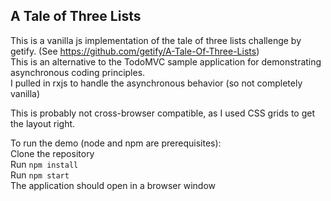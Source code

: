 ## A Tale of Three Lists

This is a vanilla js implementation of the tale of three lists challenge by getify. (See https://github.com/getify/A-Tale-Of-Three-Lists)  
This is an alternative to the TodoMVC sample application for demonstrating asynchronous coding principles.  
I pulled in rxjs to handle the asynchronous behavior (so not completely vanilla)

This is probably not cross-browser compatible, as I used CSS grids to get the layout right.

To run the demo (node and npm are prerequisites):  
Clone the repository  
Run `npm install`  
Run `npm start`  
The application should open in a browser window
